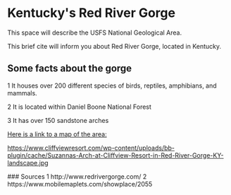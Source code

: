 <!-- heading 1-->
 # Kentucky's Red River Gorge

This space will describe the USFS National Geological Area.
 <!--First paragraph-->
 This brief cite will inform you about Red River Gorge, located in Kentucky.
 <!--List o facts-->
 ## Some facts about the gorge
 1 It houses over 200 different species of birds, reptiles, amphibians, and mammals.

 2 It is located within Daniel Boone National Forest 
 
 3 It has over 150 sandstone arches 

 <Map link>

 [Here is a link to a map of the area:](https://www.mobilemaplets.com/showplace/2055)

https://www.cliffviewresort.com/wp-content/uploads/bb-plugin/cache/Suzannas-Arch-at-Cliffview-Resort-in-Red-River-Gorge-KY-landscape.jpg

<sources>
### Sources
1 http://www.redrivergorge.com/
2 https://www.mobilemaplets.com/showplace/2055